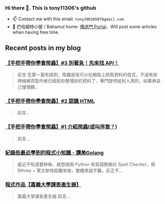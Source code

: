 
### Hi there 👋. This is tony11306's github

- 📫 Contact me with this email: `tony20020507@gmail.com`
- 🐉 巴哈姆特小屋 / Bahamut home: [傳送門 Portal](https://home.gamer.com.tw/homeindex.php)，Will post some articles when having free time.

 ## Recent posts in my blog

### [【手把手帶你學會爬蟲】#3 別著急！先來找 API！](https://home.gamer.com.tw/creationDetail.php?sn=5318039)
> 前言           在第一篇有提到，爬蟲是指可以在網路上抓取資料的程式，不過有些時候網頁製作者已經給你整理好的資料了，專門提供給別人用的，如果再自己慢慢觀...

### [【手把手帶你學會爬蟲】#2  認識 HTML](https://home.gamer.com.tw/creationDetail.php?sn=5309733)
> 前言...

### [【手把手帶你學會爬蟲】#1 介紹爬蟲(或叫序章？)](https://home.gamer.com.tw/creationDetail.php?sn=5309099)
> 前言...

### [紀錄些最近學到的程式小知識 - 讚美Golang](https://home.gamer.com.tw/creationDetail.php?sn=5282141)
> 最近不知道要幹嘛，就想說用 Python 來寫個簡單的 Spell Checker，用 BKtree + 萊文斯特距離來做，整體來說不難，反正不...

### [程式作品【嘉義大學課表產生器】](https://home.gamer.com.tw/creationDetail.php?sn=5270588)
> 嘉義大學課表產生器 前言...
